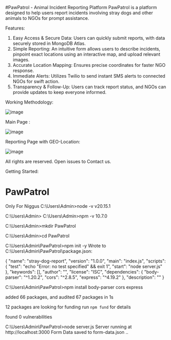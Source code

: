 #PawPatrol - Animal Incident Reporting Platform
PawPatrol is a platform designed to help users report incidents involving stray dogs and other animals to NGOs for prompt assistance.

Features:
1. Easy Access & Secure Data: Users can quickly submit reports, with data securely stored in MongoDB Atlas.
2. Simple Reporting: An intuitive form allows users to describe incidents, pinpoint exact locations using an interactive map, and upload relevant images.
3. Accurate Location Mapping: Ensures precise coordinates for faster NGO response.
4. Immediate Alerts: Utilizes Twilio to send instant SMS alerts to connected NGOs for swift action.
5. Transparency & Follow-Up: Users can track report status, and NGOs can provide updates to keep everyone informed.

Working Methodology: 

![image](https://github.com/user-attachments/assets/0d94cfe4-f069-418f-a8bd-c8d0ad6f6ff7)

Main Page : 

![image](https://github.com/user-attachments/assets/55e0e8fc-5ab4-4da1-816b-868940c44d4c)

Reporting Page with GEO-Location: 

![image](https://github.com/user-attachments/assets/b1f03b48-0eef-4f17-aa4f-bc4e68f57c90)




All rights are reserved. Open issues to Contact us.




Getting Started: 


# PawPatrol
Only For Niggus
C:\Users\Admin>node -v
v20.15.1

C:\Users\Admin>
C:\Users\Admin>npm -v
10.7.0

C:\Users\Admin>mkdir PawPatrol

C:\Users\Admin>cd PawPatrol

C:\Users\Admin\PawPatrol>npm init -y
Wrote to C:\Users\Admin\PawPatrol\package.json:

{
  "name": "stray-dog-report",
  "version": "1.0.0",
  "main": "index.js",
  "scripts": {
    "test": "echo \"Error: no test specified\" && exit 1",
    "start": "node server.js"
  },
  "keywords": [],
  "author": "",
  "license": "ISC",
  "dependencies": {
    "body-parser": "^1.20.2",
    "cors": "^2.8.5",
    "express": "^4.19.2"
  },
  "description": ""
}




C:\Users\Admin\PawPatrol>npm install body-parser cors express

added 66 packages, and audited 67 packages in 1s

12 packages are looking for funding
  run `npm fund` for details

found 0 vulnerabilities

C:\Users\Admin\PawPatrol>node server.js
Server running at http://localhost:3000
Form Data saved to form-data.json 
..
